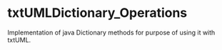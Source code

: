 # txtUMLDictionary_Operations
Implementation of java Dictionary methods for purpose of using it with txtUML.
